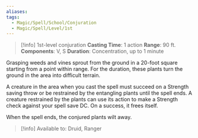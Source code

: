 ```yaml
---
aliases: 
tags:
  - Magic/Spell/School/Conjuration
  - Magic/Spell/Level/1st
---
```

>[!info]
>1st-level conjuration
>**Casting Time**: 1 action
>**Range**: 90 ft.
>**Components**: V, S
>**Duration**: Concentration, up to 1 minute

Grasping weeds and vines sprout from the ground in a 20-foot square starting from a point within range. For the duration, these plants turn the ground in the area into difficult terrain.

A creature in the area when you cast the spell must succeed on a Strength saving throw or be restrained by the entangling plants until the spell ends. A creature restrained by the plants can use its action to make a Strength check against your spell save DC. On a success, it frees itself.

When the spell ends, the conjured plants wilt away.

>[!info] Available to:
>Druid, Ranger